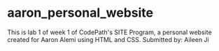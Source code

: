 # aaron_personal_website
This is lab 1 of week 1 of CodePath's SITE Program, a personal website created for Aaron Alemi using HTML and CSS.
Submitted by: Aileen Ji
